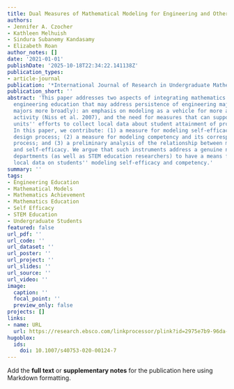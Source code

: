 ```yaml
---
title: Dual Measures of Mathematical Modeling for Engineering and Other STEM Undergraduates
authors:
- Jennifer A. Czocher
- Kathleen Melhuish
- Sindura Subanemy Kandasamy
- Elizabeth Roan
author_notes: []
date: '2021-01-01'
publishDate: '2025-10-18T22:34:22.141138Z'
publication_types:
- article-journal
publication: '*International Journal of Research in Undergraduate Mathematics Education*'
publication_short: ''
abstract: 'This paper addresses two aspects of integrating mathematics education with
  engineering education that may address persistence of engineering majors (and STEM
  majors more broadly): an emphasis on modeling as a vehicle for more authentic learning
  activity (Niss et al. 2007), and the need for measures that can support academic
  units'' efforts to collect local data about student attainment of program goals.
  In this paper, we contribute: (1) a measure for modeling self-efficacy and its corresponding
  design process; (2) a measure for modeling competency and its corresponding design
  process; and (3) a preliminary analysis of the relationship between modeling competency
  and self-efficacy. We argue that such instruments address a genuine need of engineering
  departments (as well as STEM education researchers) to have a means for collecting
  local data on students'' modeling self-efficacy and competency.'
summary: ''
tags:
- Engineering Education
- Mathematical Models
- Mathematics Achievement
- Mathematics Education
- Self Efficacy
- STEM Education
- Undergraduate Students
featured: false
url_pdf: ''
url_code: ''
url_dataset: ''
url_poster: ''
url_project: ''
url_slides: ''
url_source: ''
url_video: ''
image:
  caption: ''
  focal_point: ''
  preview_only: false
projects: []
links:
- name: URL
  url: https://research.ebsco.com/linkprocessor/plink?id=2975e7b9-96da-35cc-9100-b793198301ce
hugoblox:
  ids:
    doi: 10.1007/s40753-020-00124-7
---
```


Add the **full text** or **supplementary notes** for the publication here using Markdown formatting.

